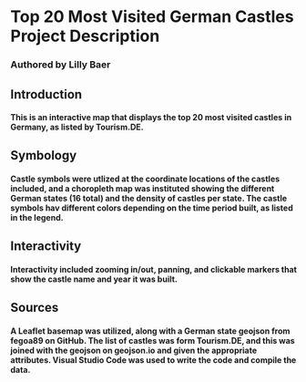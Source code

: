 # Top 20 Most Visited German Castles Project Description
### Authored by Lilly Baer
## Introduction
#### This is an interactive map that displays the top 20 most visited castles in Germany, as listed by Tourism.DE. 
## Symbology
#### Castle symbols were utlized at the coordinate locations of the castles included, and a choropleth map was instituted showing the different German states (16 total) and the density of castles per state. The castle symbols hav different colors depending on the time period built, as listed in the legend.
## Interactivity
#### Interactivity included zooming in/out, panning, and clickable markers that show the castle name and year it was built.
## Sources
#### A Leaflet basemap was utilized, along with a German state geojson from fegoa89 on GitHub. The list of castles was form Tourism.DE, and this was joined with the geojson on geojson.io and given the appropriate attributes. Visual Studio Code was used to write the code and compile the data.